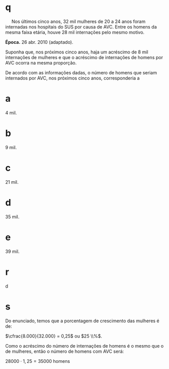 # q
     Nos últimos cinco anos, 32 mil mulheres de 20 a 24 anos foram internadas nos hospitais do SUS por causa de AVC. Entre os homens da mesma faixa etária, houve 28 mil internações pelo mesmo motivo.

**Época.** 26 abr. 2010 (adaptado).

Suponha que, nos próximos cinco anos, haja um acréscimo de 8 mil internações de mulheres e que o acréscimo de internações de homens por AVC ocorra na mesma proporção.

De acordo com as informações dadas, o número de homens que seriam internados por AVC, nos próximos cinco anos, corresponderia a

# a
4 mil.

# b
9 mil.

# c
21 mil.

# d
35 mil.

# e
39 mil.

# r
d

# s
Do enunciado, temos que a porcentagem de crescimento das mulheres é de:

$\cfrac{8.000}{32.000} = 0,25$ ou $25 \\%$.

Como o acréscimo do número de internações de homens é o mesmo que o de mulheres, então o número de homens com AVC será:

$28 000 \cdot 1,25 = 35 000$ homens
